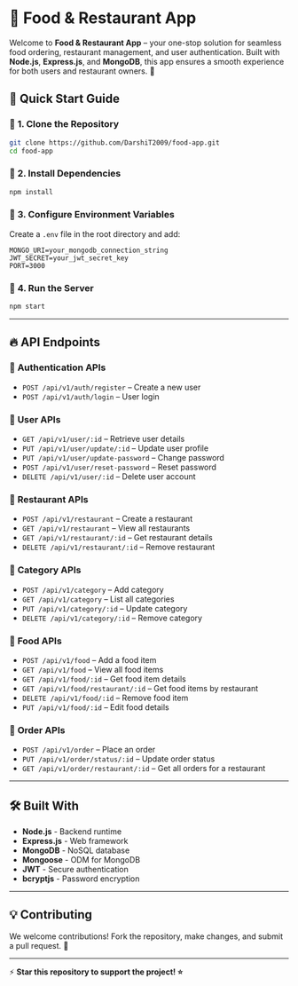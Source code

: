 # 🍔 Food & Restaurant App 

Welcome to **Food & Restaurant App** – your one-stop solution for seamless food ordering, restaurant management, and user authentication. Built with **Node.js**, **Express.js**, and **MongoDB**, this app ensures a smooth experience for both users and restaurant owners. 🚀



## 🚀 Quick Start Guide

### 🔹 **1. Clone the Repository**
```sh
git clone https://github.com/DarshiT2009/food-app.git
cd food-app
```

### 🔹 **2. Install Dependencies**
```sh
npm install
```

### 🔹 **3. Configure Environment Variables**
Create a `.env` file in the root directory and add:
```env
MONGO_URI=your_mongodb_connection_string
JWT_SECRET=your_jwt_secret_key
PORT=3000
```

### 🔹 **4. Run the Server**
```sh
npm start
```

---

## 🔥 API Endpoints

### 📌 **Authentication APIs**
- `POST /api/v1/auth/register` – Create a new user
- `POST /api/v1/auth/login` – User login

### 📌 **User APIs**
- `GET /api/v1/user/:id` – Retrieve user details
- `PUT /api/v1/user/update/:id` – Update user profile
- `PUT /api/v1/user/update-password` – Change password
- `POST /api/v1/user/reset-password` – Reset password
- `DELETE /api/v1/user/:id` – Delete user account

### 📌 **Restaurant APIs**
- `POST /api/v1/restaurant` – Create a restaurant
- `GET /api/v1/restaurant` – View all restaurants
- `GET /api/v1/restaurant/:id` – Get restaurant details
- `DELETE /api/v1/restaurant/:id` – Remove restaurant

### 📌 **Category APIs**
- `POST /api/v1/category` – Add category
- `GET /api/v1/category` – List all categories
- `PUT /api/v1/category/:id` – Update category
- `DELETE /api/v1/category/:id` – Remove category

### 📌 **Food APIs**
- `POST /api/v1/food` – Add a food item
- `GET /api/v1/food` – View all food items
- `GET /api/v1/food/:id` – Get food item details
- `GET /api/v1/food/restaurant/:id` – Get food items by restaurant
- `DELETE /api/v1/food/:id` – Remove food item
- `PUT /api/v1/food/:id` – Edit food details

### 📌 **Order APIs**
- `POST /api/v1/order` – Place an order
- `PUT /api/v1/order/status/:id` – Update order status
- `GET /api/v1/order/restaurant/:id` – Get all orders for a restaurant

---

## 🛠️ Built With

- **Node.js** - Backend runtime
- **Express.js** - Web framework
- **MongoDB** - NoSQL database
- **Mongoose** - ODM for MongoDB
- **JWT** - Secure authentication
- **bcryptjs** - Password encryption

---

## 💡 Contributing
We welcome contributions! Fork the repository, make changes, and submit a pull request. 🎉

---


⚡ **Star this repository to support the project! ⭐**

